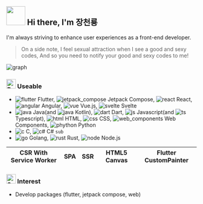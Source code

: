 ## <img src="https://user-images.githubusercontent.com/74038190/213844263-a8897a51-32f4-4b3b-b5c2-e1528b89f6f3.png" width="50px" style="max-width: 100%;"> Hi there, I'm 장천룡
I'm always striving to enhance user experiences as a front-end developer.

> On a side note, I feel sexual attraction when I see a good and sexy codes,
> And so you need to notify your good and sexy codes to me!

![graph](https://github.com/MTtankkeo/MTtankkeo/assets/122026021/3bd3f4b9-535e-4ae0-a7d9-0facd1b9f428)

### <img src="https://raw.githubusercontent.com/Tarikul-Islam-Anik/Animated-Fluent-Emojis/master/Emojis/Hand%20gestures/Brain.png" alt="Brain" width="25" height="25" /> Useable
- ![flutter](https://github.com/MTtankkeo/MTtankkeo/assets/122026021/e35fab47-27f0-4dec-a5cd-88fede9a6de3) Flutter, ![jetpack_compose](https://github.com/MTtankkeo/MTtankkeo/assets/122026021/b454249f-6279-452e-87ab-27962be980d6) Jetpack Compose, ![react](https://github.com/MTtankkeo/MTtankkeo/assets/122026021/8459da61-1862-427c-a478-8d36e0c94f21) React, ![angular](https://github.com/MTtankkeo/MTtankkeo/assets/122026021/4d52c24c-06b7-4d50-b617-4c280c8d7756) Angular, ![vue](https://github.com/MTtankkeo/MTtankkeo/assets/122026021/1ef8f34e-1206-44f4-93ec-0d2c0f43380a) Vue.js, ![svelte](https://github.com/MTtankkeo/MTtankkeo/assets/122026021/2c7ba8fa-f458-4f04-aad0-03538340a9cc) Svelte
- ![java](https://github.com/MTtankkeo/MTtankkeo/assets/122026021/a339bed5-1064-4512-b4e0-7dc35ee02ecd) Java(and ![java](https://github.com/MTtankkeo/MTtankkeo/assets/122026021/f9cca4f9-28a4-4a2d-aec2-b671defdd046) Kotlin), ![dart](https://github.com/MTtankkeo/MTtankkeo/assets/122026021/60c5a1bd-a79c-4371-8117-e8ee234ad431) Dart, ![js](https://github.com/MTtankkeo/MTtankkeo/assets/122026021/3eb58a56-8058-40c3-b594-ad9823394ab3) Javascript(and ![ts](https://github.com/MTtankkeo/MTtankkeo/assets/122026021/7e124fcb-0518-4304-b8e1-c04091bc4a53) Typescript), ![html](https://github.com/MTtankkeo/MTtankkeo/assets/122026021/3d230a6d-eff3-4914-a473-522e45ef9f0f) HTML, ![css](https://github.com/MTtankkeo/MTtankkeo/assets/122026021/6cab5d73-f054-42f1-abb4-b956e775def5) CSS, ![web_components](https://github.com/MTtankkeo/MTtankkeo/assets/122026021/6a6b8136-346f-423a-8e3b-956732727557) Web Components, ![phython](https://github.com/MTtankkeo/MTtankkeo/assets/122026021/341433d7-e345-4c96-9a9d-d8ef56463f8b) Python
- ![c](https://github.com/MTtankkeo/MTtankkeo/assets/122026021/eaaec62d-87d4-44d6-a467-9c755dcc3d19) C, ![c#](https://github.com/MTtankkeo/MTtankkeo/assets/122026021/0e9f6685-355e-4f90-ba55-b9af217868ac) C# `sub`
- ![go](https://github.com/MTtankkeo/MTtankkeo/assets/122026021/6c8d6fc0-89a4-44e3-ba2c-9465aeb94c6b) Golang, ![rust](https://github.com/MTtankkeo/MTtankkeo/assets/122026021/b3573a77-ce69-4eae-8eaf-bf4591390b9b) Rust, ![node](https://github.com/MTtankkeo/MTtankkeo/assets/122026021/35760dad-bc4e-40bc-8055-1638a0dbea8c) Node.js

<table>
  <thead>
    <tr>
      <th>CSR With Service Worker</th>
      <th>SPA</th>
      <th>SSR</th>
      <th>HTML5 Canvas</th>
      <th>Flutter CustomPainter</th>
    </tr>
  </tbody>
</table>

### <img src="https://raw.githubusercontent.com/Tarikul-Islam-Anik/Animated-Fluent-Emojis/master/Emojis/Smilies/Smiling%20Face%20with%20Heart-Eyes.png" alt="Smiling Face with Heart-Eyes" width="25" height="25" /> Interest
- Develop packages (flutter, jetpack compose, web)

